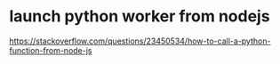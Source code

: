 # launch python worker from nodejs

https://stackoverflow.com/questions/23450534/how-to-call-a-python-function-from-node-js